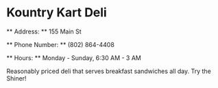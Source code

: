 # Kountry Kart Deli

** Address: ** 155 Main St

** Phone Number: ** (802) 864-4408

** Hours: ** Monday - Sunday, 6:30 AM - 3 AM

Reasonably priced deli that serves breakfast sandwiches all day. Try the Shiner!
